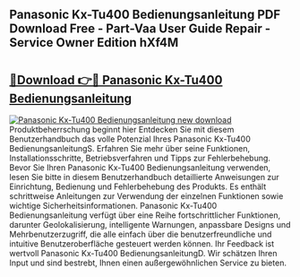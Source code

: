 ## Panasonic Kx-Tu400 Bedienungsanleitung PDF Download Free - Part-Vaa User Guide Repair - Service Owner Edition hXf4M

# <h2><a href="http://df1qqli.blite.top/?on=Panasonic+Kx-Tu400+Bedienungsanleitung">🔗Download 👉🔴 Panasonic Kx-Tu400 Bedienungsanleitung</a></h2>

[![Panasonic Kx-Tu400 Bedienungsanleitung new download](https://i.imgur.com/lujVjoI.png)](http://df1qqli.blite.top/?on=Panasonic+Kx-Tu400+Bedienungsanleitung)
Produktbeherrschung beginnt hier Entdecken Sie mit diesem Benutzerhandbuch das volle Potenzial Ihres Panasonic Kx-Tu400 BedienungsanleitungS. Erfahren Sie mehr über seine Funktionen, Installationsschritte, Betriebsverfahren und Tipps zur Fehlerbehebung. Bevor Sie Ihren Panasonic Kx-Tu400 Bedienungsanleitung verwenden, lesen Sie bitte in diesem Benutzerhandbuch detaillierte Anweisungen zur Einrichtung, Bedienung und Fehlerbehebung des Produkts. Es enthält schrittweise Anleitungen zur Verwendung der einzelnen Funktionen sowie wichtige Sicherheitsinformationen. Panasonic Kx-Tu400 Bedienungsanleitung verfügt über eine Reihe fortschrittlicher Funktionen, darunter Geolokalisierung, intelligente Warnungen, anpassbare Designs und Mehrbenutzerzugriff, die alle einfach über die benutzerfreundliche und intuitive Benutzeroberfläche gesteuert werden können. Ihr Feedback ist wertvoll Panasonic Kx-Tu400 BedienungsanleitungD. Wir schätzen Ihren Input und sind bestrebt, Ihnen einen außergewöhnlichen Service zu bieten.
